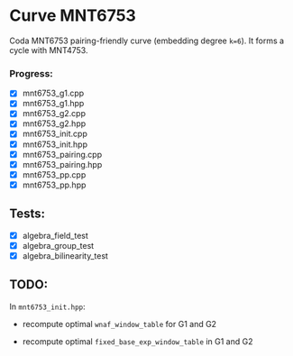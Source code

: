 # Curve MNT6753 
Coda MNT6753 pairing-friendly curve (embedding degree `k=6`). It forms a cycle with MNT4753.

### Progress:
- [x] mnt6753_g1.cpp  
- [x] mnt6753_g1.hpp  
- [x] mnt6753_g2.cpp  
- [x] mnt6753_g2.hpp  
- [x] mnt6753_init.cpp  
- [x] mnt6753_init.hpp  
- [x] mnt6753_pairing.cpp  
- [x] mnt6753_pairing.hpp  
- [x] mnt6753_pp.cpp  
- [x] mnt6753_pp.hpp

## Tests:
- [x] algebra_field_test
- [x] algebra_group_test
- [x] algebra_bilinearity_test

## TODO:
In `mnt6753_init.hpp`:

* recompute optimal `wnaf_window_table` for G1 and G2 

* recompute optimal `fixed_base_exp_window_table` in G1 and G2

